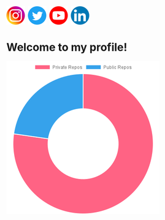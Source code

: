 <div><a target="_blank" rel="noopener noreferrer" href="https://www.instagram.com/runtimemusic/"><img src="https://github.com/adeveloper-wq/adeveloper-wq/blob/main/img/instagram_icon.png" alt="Instagram-Image" /></a>&nbsp;&nbsp;<a target="_blank" rel="noopener noreferrer" href="https://twitter.com/RuntimeMusic"><img src="https://github.com/adeveloper-wq/adeveloper-wq/blob/main/img/twitter_icon.png" alt="Twitter-Image" /></a>&nbsp;&nbsp;<a target="_blank" rel="noopener noreferrer" href="https://www.youtube.com/channel/UCyUuZ-8M8qnG2SgkPhsRIHg"><img src="https://github.com/adeveloper-wq/adeveloper-wq/blob/main/img/youtube_icon.png" alt="Youtube-Image" /></a>&nbsp;&nbsp;<a target="_blank" rel="noopener noreferrer" href="https://www.linkedin.com/in/daniel-jeschor/"><img src="https://github.com/adeveloper-wq/adeveloper-wq/blob/main/img/linkedin_icon.png" alt="LinkedIn-Image" /></a>&nbsp;&nbsp;</div><h1 id="welcometomyprofile">Welcome to my profile!</h1><p><img src="https://github.com/adeveloper-wq/adeveloper-wq/blob/main/img/Private_Public_Repos_1641331606216.png" alt="Private_Public_Repos" /></p>